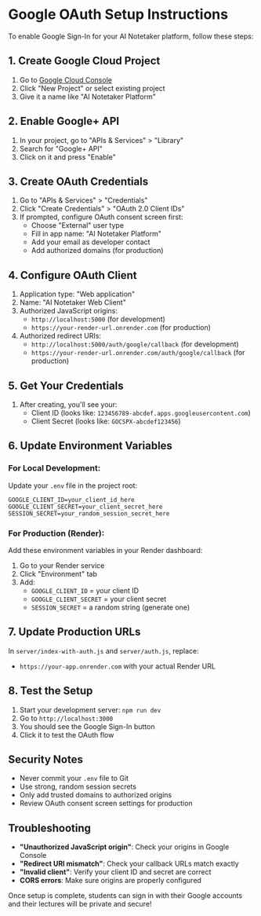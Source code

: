 # Google OAuth Setup Instructions

To enable Google Sign-In for your AI Notetaker platform, follow these steps:

## 1. Create Google Cloud Project

1. Go to [Google Cloud Console](https://console.cloud.google.com/)
2. Click "New Project" or select existing project
3. Give it a name like "AI Notetaker Platform"

## 2. Enable Google+ API

1. In your project, go to "APIs & Services" > "Library"
2. Search for "Google+ API" 
3. Click on it and press "Enable"

## 3. Create OAuth Credentials

1. Go to "APIs & Services" > "Credentials"
2. Click "Create Credentials" > "OAuth 2.0 Client IDs"
3. If prompted, configure OAuth consent screen first:
   - Choose "External" user type
   - Fill in app name: "AI Notetaker Platform"
   - Add your email as developer contact
   - Add authorized domains (for production)

## 4. Configure OAuth Client

1. Application type: "Web application"
2. Name: "AI Notetaker Web Client"
3. Authorized JavaScript origins:
   - `http://localhost:5000` (for development)
   - `https://your-render-url.onrender.com` (for production)
4. Authorized redirect URIs:
   - `http://localhost:5000/auth/google/callback` (for development)
   - `https://your-render-url.onrender.com/auth/google/callback` (for production)

## 5. Get Your Credentials

1. After creating, you'll see your:
   - Client ID (looks like: `123456789-abcdef.apps.googleusercontent.com`)
   - Client Secret (looks like: `GOCSPX-abcdef123456`)

## 6. Update Environment Variables

### For Local Development:
Update your `.env` file in the project root:

```env
GOOGLE_CLIENT_ID=your_client_id_here
GOOGLE_CLIENT_SECRET=your_client_secret_here
SESSION_SECRET=your_random_session_secret_here
```

### For Production (Render):
Add these environment variables in your Render dashboard:

1. Go to your Render service
2. Click "Environment" tab
3. Add:
   - `GOOGLE_CLIENT_ID` = your client ID
   - `GOOGLE_CLIENT_SECRET` = your client secret  
   - `SESSION_SECRET` = a random string (generate one)

## 7. Update Production URLs

In `server/index-with-auth.js` and `server/auth.js`, replace:
- `https://your-app.onrender.com` with your actual Render URL

## 8. Test the Setup

1. Start your development server: `npm run dev`
2. Go to `http://localhost:3000`
3. You should see the Google Sign-In button
4. Click it to test the OAuth flow

## Security Notes

- Never commit your `.env` file to Git
- Use strong, random session secrets
- Only add trusted domains to authorized origins
- Review OAuth consent screen settings for production

## Troubleshooting

- **"Unauthorized JavaScript origin"**: Check your origins in Google Console
- **"Redirect URI mismatch"**: Check your callback URLs match exactly
- **"Invalid client"**: Verify your client ID and secret are correct
- **CORS errors**: Make sure origins are properly configured

Once setup is complete, students can sign in with their Google accounts and their lectures will be private and secure!
